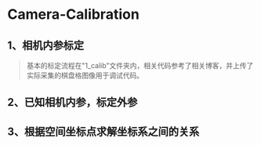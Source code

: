 # Camera-Calibration  
## 1、相机内参标定  
> 基本的标定流程在"1_calib"文件夹内，相关代码参考了相关博客，并上传了实际采集的棋盘格图像用于调试代码。  
## 2、已知相机内参，标定外参  
## 3、根据空间坐标点求解坐标系之间的关系

